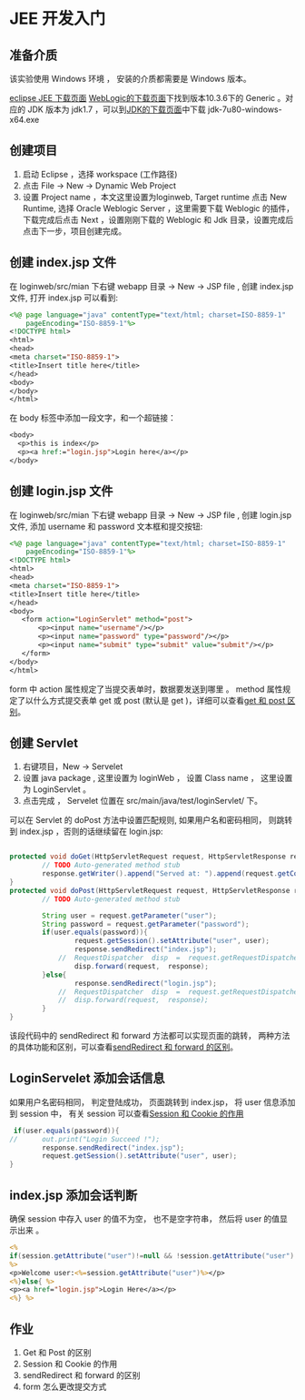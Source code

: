 # JEE 开发入门

## 准备介质

该实验使用 Windows 环境 ， 安装的介质都需要是 Windows 版本。

[eclipse JEE 下载页面](https://www.eclipse.org/downloads/download.php?file=/technology/epp/downloads/release/2021-06/R/eclipse-jee-2021-06-R-win32-x86_64.zip)
[WebLogic的下载页面](http://www.oracle.com/technetwork/middleware/weblogic/downloads/wls-for-dev-1703574.html)下找到版本10.3.6下的 Generic 。对应的 JDK 版本为 jdk1.7 ，可以到[JDK的下载页面](https://www.oracle.com/java/technologies/javase/javase7-archive-downloads.html#jdk-7u80-oth-JPR)中下载 jdk-7u80-windows-x64.exe 

## 创建项目
1. 启动 Eclipse ，选择 workspace (工作路径)
2. 点击 File -> New -> Dynamic Web Project
3. 设置 Project name ，本文这里设置为loginweb, Target runtime 点击 New Runtime, 选择 Oracle Weblogic Server ，这里需要下载 Weblogic 的插件，下载完成后点击 Next ，设置刚刚下载的 Weblogic 和 Jdk 目录，设置完成后点击下一步，项目创建完成。

## 创建 index.jsp 文件
在 loginweb/src/mian 下右键 webapp 目录 -> New -> JSP file , 创建 index.jsp 文件, 打开 index.jsp 可以看到:

```jsp
<%@ page language="java" contentType="text/html; charset=ISO-8859-1"
    pageEncoding="ISO-8859-1"%>
<!DOCTYPE html>
<html>
<head>
<meta charset="ISO-8859-1">
<title>Insert title here</title>
</head>
<body>
</body>
</html>
```

在 body 标签中添加一段文字，和一个超链接：

```jsp
<body>
  <p>this is index</p>
  <p><a href:="login.jsp">Login here</a></p>
</body>
```

## 创建 login.jsp 文件

在 loginweb/src/mian 下右键 webapp 目录 -> New -> JSP file , 创建 login.jsp 文件, 添加 username 和 password 文本框和提交按钮:

```jsp
<%@ page language="java" contentType="text/html; charset=ISO-8859-1"
    pageEncoding="ISO-8859-1"%>
<!DOCTYPE html>
<html>
<head>
<meta charset="ISO-8859-1">
<title>Insert title here</title>
</head>
<body>
   <form action="LoginServlet" method="post">
	   <p><input name="username"/></p>
	   <p><input name="password" type="password"/></p>
	   <p><input name="submit" type="submit" value="submit"/></p>
   </form>
</body>
</html>
```
form 中 action 属性规定了当提交表单时，数据要发送到哪里 。 method 属性规定了以什么方式提交表单 get 或 post (默认是 get )，详细可以查看[get 和 post 区别](#get-和-post-区别)。 

## 创建 Servlet

1. 右键项目，New -> Servelet 
2. 设置 java package , 这里设置为 loginWeb ， 设置 Class name ， 这里设置为 LoginServlet 。
3. 点击完成 ， Servelet 位置在 src/main/java/test/loginServlet/ 下。

可以在 Servlet 的 doPost 方法中设置匹配规则, 如果用户名和密码相同， 则跳转到 index.jsp ，否则的话继续留在 login.jsp:

```java

protected void doGet(HttpServletRequest request, HttpServletResponse response) throws ServletException, IOException {
		// TODO Auto-generated method stub
		response.getWriter().append("Served at: ").append(request.getContextPath());
}
protected void doPost(HttpServletRequest request, HttpServletResponse response) throws ServletException, IOException {
		// TODO Auto-generated method stub

        String user = request.getParameter("user");
        String password = request.getParameter("password");
        if(user.equals(password)){
                request.getSession().setAttribute("user", user);
                response.sendRedirect("index.jsp");
            //  RequestDispatcher  disp  =  request.getRequestDispatcher("index.jsp");
                disp.forward(request,  response);
        }else{
                response.sendRedirect("login.jsp");
            //  RequestDispatcher  disp  =  request.getRequestDispatcher("login.jsp");
            //  disp.forward(request,  response);
        }
}
```

该段代码中的 sendRedirect 和 forward 方法都可以实现页面的跳转， 两种方法的具体功能和区别，可以查看[sendRedirect 和 forward 的区别](#sendredirect-和-forward-的区别)。

## LoginServelet 添加会话信息

如果用户名密码相同， 判定登陆成功， 页面跳转到 index.jsp， 将 user 信息添加到 session 中， 有关 session 可以查看[Session 和 Cookie 的作用](#session-和-cookie-的作用)

```java
 if(user.equals(password)){
//      out.print("Login Succeed !");
        response.sendRedirect("index.jsp");
        request.getSession().setAttribute("user", user);
}
```

## index.jsp 添加会话判断

确保 session 中存入 user 的值不为空， 也不是空字符串， 然后将 user 的值显示出来 。 

```jsp
<% 
if(session.getAttribute("user")!=null && !session.getAttribute("user").equals("")){
%>
<p>Welcome user:<%=session.getAttribute("user")%></p>
<%}else{ %>
<p><a href="login.jsp">Login Here</a></p>
<%} %>
```

## 作业
1. Get 和 Post 的区别
2. Session 和 Cookie 的作用
3. sendRedirect 和 forward 的区别
4. form 怎么更改提交方式